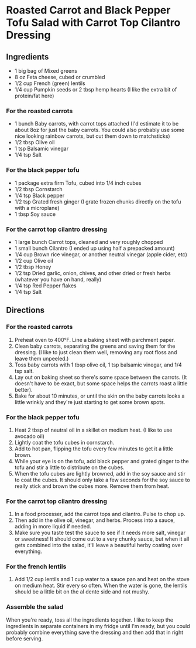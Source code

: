 # Roasted Carrot and Black Pepper Tofu Salad with Carrot Top Cilantro Dressing

## Ingredients

- 1 big bag of Mixed greens
- 8 oz Feta cheese, cubed or crumbled
- 1/2 cup French (green) lentils
- 1/4 cup Pumpkin seeds or 2 tbsp hemp hearts (I like the extra bit of protein/fat here)

### For the roasted carrots

- 1 bunch Baby carrots, with carrot tops attached (I'd estimate it to be about 8oz for just the baby carrots. You could also probably use some nice looking rainbow carrots, but cut them down to matchsticks)
- 1/2 tbsp Olive oil
- 1 tsp Balsamic vinegar
- 1/4 tsp Salt

### For the black pepper tofu

- 1 package extra firm Tofu, cubed into 1/4 inch cubes
- 1/2 tbsp Cornstarch
- 1/4 tsp Black pepper
- 1/2 tsp Grated fresh ginger (I grate frozen chunks directly on the tofu with a microplane)
- 1 tbsp Soy sauce

### For the carrot top cilantro dressing

- 1 large bunch Carrot tops, cleaned and very roughly chopped
- 1 small bunch Cilantro (I ended up using half a prepacked amount)
- 1/4 cup Brown rice vinegar, or another neutral vinegar (apple cider, etc)
- 1/2 cup Olive oil
- 1/2 tbsp Honey
- 1/2 tsp Dried garlic, onion, chives, and other dried or fresh herbs (whatever you have on hand, really)
- 1/4 tsp Red Pepper flakes
- 1/4 tsp Salt

## Directions

### For the roasted carrots

1. Preheat oven to 400°F. Line a baking sheet with parchment paper.
2. Clean baby carrots, separating the greens and saving them for the dressing. (I like to just clean them well, removing any root floss and leave them unpeeled.)
3. Toss baby carrots with 1 tbsp olive oil, 1 tsp balsamic vinegar, and 1/4 tsp salt.
4. Lay out on baking sheet so there's some space between the carrots. (It doesn't have to be exact, but some space helps the carrots roast a little better).
5. Bake for about 10 minutes, or until the skin on the baby carrots looks a little wrinkly and they're just starting to get some brown spots.

### For the black pepper tofu

1. Heat 2 tbsp of neutral oil in a skillet on medium heat. (I like to use avocado oil)
2. Lightly coat the tofu cubes in cornstarch.
3. Add to hot pan, flipping the tofu every few minutes to get it a little brown.
4. While your eye is on the tofu, add black pepper and grated ginger to the tofu and stir a little to distribute on the cubes.
5. When the tofu cubes are lightly browned, add in the soy sauce and stir to coat the cubes. It should only take a few seconds for the soy sauce to really stick and brown the cubes more. Remove them from heat.

### For the carrot top cilantro dressing

1. In a food processer, add the carrot tops and cilantro. Pulse to chop up.
2. Then add in the olive oil, vinegar, and herbs. Process into a sauce, adding in more liquid if needed.
3. Make sure you taste test the sauce to see if it needs more salt, vinegar or sweetness! It should come out to a very chunky sauce, but when it all gets combined into the salad, it'll leave a beautiful herby coating over everything.

### For the french lentils

1. Add 1/2 cup lentils and 1 cup water to a sauce pan and heat on the stove on medium heat. Stir every so often. When the water is gone, the lentils should be a little bit on the al dente side and not mushy.

### Assemble the salad

When you're ready, toss all the ingredients together. I like to keep the ingredients in separate containers in my fridge until I'm ready, but you could probably combine everything save the dressing and then add that in right before serving.